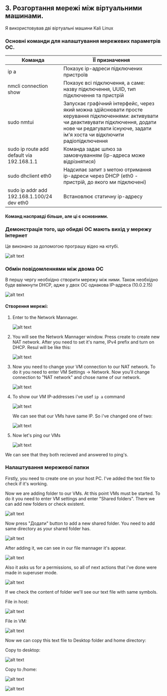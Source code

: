 ## 3. Розгортання мережі між віртуальними машинами.

Я використовував дві віртуальні машини Kali Linux

### Основні команди для налаштування мережевих параметрів ОС.

|Команда|ЇЇ призначення|
|-|-|
|ip a|Показує ip-адреси підключених пристроїв|
|nmcli connection show|Показує всі підключення, а саме: назву підключення, UUID, тип підключення та пристрій|
|sudo nmtui|Запускає графічний інтерфейс, через який можна здійснювати просте керування підключеннями: активувати чи деактивувати підключення, додати нове чи редагувати існуюче, задати ім'я хоста чи відключити радіопідключення|
|sudo ip route add default via 192.168.1.1|Команда задає шлюз за замовчуванням (ip-адреса може відрізнятися)|
|sudo dhclient eth0|Надсилає запит з метою отримання ip-адреси через DHCP (eth0 - пристрій, до якого ми підключені)|
|sudo ip addr add 192.168.1.100/24 dev eth0|Встановлює статичну ip-адресу|

#### Команд насправді більше, але ці є основними.

### Демонстрація того, що обидві ОС мають вихід у мережу Інтернет

Це виконано за допомогою програшу відео на ютубі.

![alt text](https://i.imgur.com/WSuK8DG.png)

### Обмін повідомленнями між двома ОС

В першу чергу необхідно створити мережу між ними. Також необхідно буде ввімкнути DHCP, адже у двох ОС однакова IP-адреса (10.0.2.15)

![alt text](https://i.imgur.com/fDYFTZf.png)

#### Створення мережі:

1. Enter to the Network Mannager.

   ![alt text](https://i.imgur.com/I6y2Xf9.png)

2. You will see the Network Mannager window. Press create to create new NAT network. After you need to set it's name, IPv4 prefix and turn on DHCP. Resul will be like this:

   ![alt text](https://i.imgur.com/tQs9fc4.png)

3. Now you need to change your VM connection to our NAT network. To do it you need to enter VM Settings -> Network. Now you'll change connection to "NAT network" and chose name of our network.

   ![alt text](https://i.imgur.com/3S1F5gU.png)

4. To show our VM IP-addresses i've usef `ip a` command

   ![alt text](https://i.imgur.com/fDYFTZf.png)

   We can see that our VMs have same IP. So i've changed one of two:

   ![alt text](https://i.imgur.com/ih6dQtF.png)

5. Now let's ping our VMs

   ![alt text](https://i.imgur.com/FopOGEL.png)

  We can see that they both recieved and answered to ping's.

### Налаштування мережевої папки

  Firstly, you need to create one on your host PC. I've added the text file to check if it's working.

  Now we are adding folder to our VMs. At this point VMs must be started. To do it you need to enter VM settings and enter "Shared folders". There we can add new folders or check existent.

  ![alt text](https://i.imgur.com/bZsYcsq.png)

  Now press "Додати" button to add a new shared folder. You need to add same directory as your shared folder has.

  ![alt text](https://i.imgur.com/K7Ln5zH.png)

  After adding it, we can see in our file mannager it's appear.

  ![alt text](https://i.imgur.com/YRwr9QK.png)

  Also it asks us for a permissions, so all of next actions that i've done were made in superuser mode.

  ![alt text](https://i.imgur.com/HD4I0Xr.png)

  If we check the content of folder we'll see our text file with same symbols.

  File in host:
  
  ![alt text](https://i.imgur.com/JqLqKVZ.png)

  File in VM:
  
  ![alt text](https://i.imgur.com/4NwFzER.png)

  Now we can copy this text file to Desktop folder and home directory:

  Copy to desktop:
  
  ![alt text](https://i.imgur.com/hukLBz4.png)

  Copy to /home:

  ![alt text](https://i.imgur.com/rvBxoJo.png)

  ![alt text](https://i.imgur.com/yxXeW3F.png)

